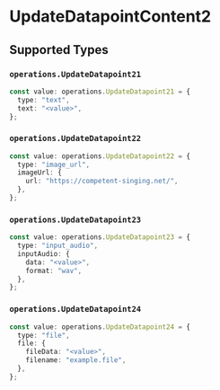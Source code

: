 # UpdateDatapointContent2


## Supported Types

### `operations.UpdateDatapoint21`

```typescript
const value: operations.UpdateDatapoint21 = {
  type: "text",
  text: "<value>",
};
```

### `operations.UpdateDatapoint22`

```typescript
const value: operations.UpdateDatapoint22 = {
  type: "image_url",
  imageUrl: {
    url: "https://competent-singing.net/",
  },
};
```

### `operations.UpdateDatapoint23`

```typescript
const value: operations.UpdateDatapoint23 = {
  type: "input_audio",
  inputAudio: {
    data: "<value>",
    format: "wav",
  },
};
```

### `operations.UpdateDatapoint24`

```typescript
const value: operations.UpdateDatapoint24 = {
  type: "file",
  file: {
    fileData: "<value>",
    filename: "example.file",
  },
};
```

